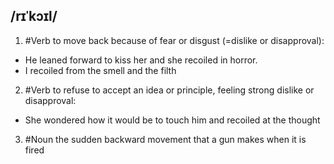 ## /rɪˈkɔɪl/
1. #Verb
to move back because of fear or disgust (=dislike or disapproval):

- He leaned forward to kiss her and she recoiled in horror.
- I recoiled from the smell and the filth

2. #Verb
to refuse to accept an idea or principle, feeling strong dislike or disapproval:

- She wondered how it would be to touch him and recoiled at the thought

3. #Noun
the sudden backward movement that a gun makes when it is fired